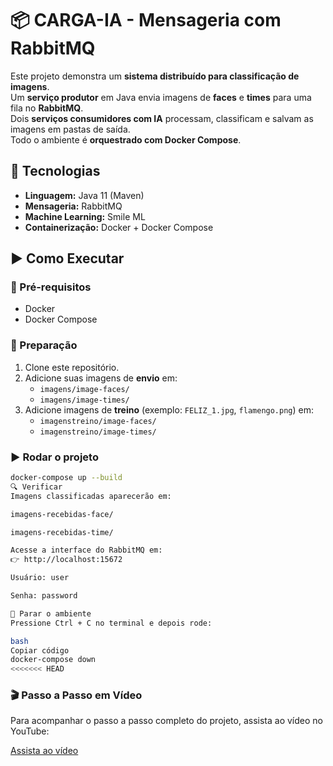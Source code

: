 # 📦 CARGA-IA - Mensageria com RabbitMQ

Este projeto demonstra um **sistema distribuído para classificação de imagens**.  
Um **serviço produtor** em Java envia imagens de **faces** e **times** para uma fila no **RabbitMQ**.  
Dois **serviços consumidores com IA** processam, classificam e salvam as imagens em pastas de saída.  
Todo o ambiente é **orquestrado com Docker Compose**.  


## 🚀 Tecnologias  
- **Linguagem:** Java 11 (Maven)  
- **Mensageria:** RabbitMQ  
- **Machine Learning:** Smile ML  
- **Containerização:** Docker + Docker Compose  

## ▶️ Como Executar  

### 🔧 Pré-requisitos  
- Docker  
- Docker Compose  

### 📑 Preparação  
1. Clone este repositório.  
2. Adicione suas imagens de **envio** em:  
   - `imagens/image-faces/`  
   - `imagens/image-times/`  
3. Adicione imagens de **treino** (exemplo: `FELIZ_1.jpg`, `flamengo.png`) em:  
   - `imagenstreino/image-faces/`  
   - `imagenstreino/image-times/`  

### ▶️ Rodar o projeto  
```bash
docker-compose up --build
🔍 Verificar
Imagens classificadas aparecerão em:

imagens-recebidas-face/

imagens-recebidas-time/

Acesse a interface do RabbitMQ em:
👉 http://localhost:15672

Usuário: user

Senha: password

🛑 Parar o ambiente
Pressione Ctrl + C no terminal e depois rode:

bash
Copiar código
docker-compose down
<<<<<<< HEAD
```

### 🎬 Passo a Passo em Vídeo

Para acompanhar o passo a passo completo do projeto, assista ao vídeo no YouTube:  

[Assista ao vídeo](https://youtu.be/Vqc4NMQyWko)
